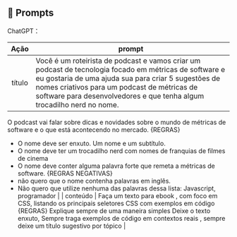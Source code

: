 ## 🧠 Prompts


ChatGPT：

|   Ação   | prompt                                                                                                                                                                                                                                                                         |
| :------: | ------------------------------------------------------------------------------------------------------------------------------------------------------------------------------------------------------------------------------------------------------------------------------ |
|  título  | Você é um roteirista de podcast e vamos criar um podcast de tecnologia focado em métricas de software e eu gostaria de uma ajuda sua para criar 5 sugestões de nomes criativos para um podcast de métricas de software para desenvolvedores e que tenha algum trocadilho nerd no nome.
O podcast vai falar sobre dicas e novidades sobre o mundo de métricas de software e o que está acontecendo no mercado.
{REGRAS}
- O nome deve ser enxuto. Um nome e um subtítulo.
- O nome deve ter um trocadilho nerd com nomes de franquias de filmes de cinema
- O nome deve conter alguma palavra forte que remeta a métricas de software.
{REGRAS NEGATIVAS}
- não quero que o nome contenha palavras em inglês.
- Não quero que utilize nenhuma das palavras dessa lista: Javascript, programador                                                        |
| conteúdo | Faça um texto para ebook , com foco em CSS, listando os principais seletores CSS com exemplos em código {REGRAS} Explique sempre de uma maneira simples Deixe o texto enxuto, Sempre traga exemplos de código em contextos reais , sempre deixe um título sugestivo por tópico |

